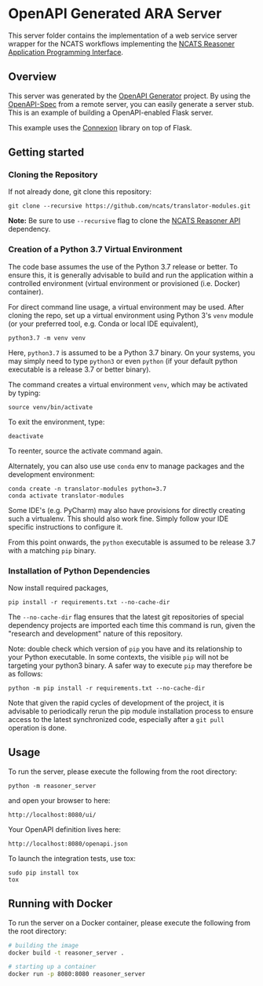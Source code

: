# OpenAPI Generated ARA Server

This server folder contains the implementation of a web service server wrapper for the NCATS workflows implementing the 
[NCATS Reasoner Application Programming Interface](https://github.com/NCATS-Tangerine/NCATS-ReasonerStdAPI).

## Overview

This server was generated by the [OpenAPI Generator](https://openapi-generator.tech) project. By using the
[OpenAPI-Spec](https://openapis.org) from a remote server, you can easily generate a server stub.  This
is an example of building a OpenAPI-enabled Flask server.

This example uses the [Connexion](https://github.com/zalando/connexion) library on top of Flask.

## Getting started

### Cloning the Repository

If not already done,  git clone this repository:

```
git clone --recursive https://github.com/ncats/translator-modules.git
```

**Note:** Be sure to use `--recursive` flag to clone the 
[NCATS Reasoner API](https://github.com/NCATS-Tangerine/NCATS-ReasonerStdAPI) dependency.

### Creation of a Python 3.7 Virtual Environment

The code base assumes the use of the Python 3.7 release or better. To ensure this, it is generally advisable to 
build and run the application within a controlled environment (virtual environment or provisioned (i.e. Docker) 
container). 

For direct command line usage, a virtual environment may be used. After cloning the repo, set up a virtual environment 
using Python 3's `venv` module (or your preferred tool, e.g. Conda or local IDE equivalent),

```
python3.7 -m venv venv
```

Here, `python3.7` is assumed to be a Python 3.7 binary. On your systems, you may simply need to type `python3` or even 
`python` (if your default python executable is a release 3.7 or better binary).

The command creates a virtual environment `venv`, which may be activated by typing:

```
source venv/bin/activate
```

To exit the environment, type:

```
deactivate
```

To reenter, source the activate command again.

Alternately, you can also use use `conda` env to manage packages and the development environment:

```
conda create -n translator-modules python=3.7
conda activate translator-modules
```

Some IDE's (e.g. PyCharm) may also have provisions for directly creating such a virtualenv. This should also work fine. 
Simply follow your IDE specific instructions to configure it.

From this point onwards, the `python` executable is assumed to be release 3.7 with a matching `pip` binary.

### Installation of Python Dependencies

Now install required packages,

```
pip install -r requirements.txt --no-cache-dir
```

The `--no-cache-dir` flag ensures that the latest git repositories of special dependency projects are imported each 
time this command is run, given the "research and development" nature of this repository.

Note: double check which version of `pip` you have and its relationship to your Python executable. In some contexts, 
the visible `pip` will not be targeting your python3 binary. A safer way to execute `pip` may therefore be as follows: 

```
python -m pip install -r requirements.txt --no-cache-dir
```

Note that given the rapid cycles of development of the project, it is advisable to periodically rerun the pip module 
installation process to ensure access to the latest synchronized code, especially after a `git pull` operation is done.

## Usage

To run the server, please execute the following from the root directory:

```
python -m reasoner_server
```

and open your browser to here:

```
http://localhost:8080/ui/
```

Your OpenAPI definition lives here:

```
http://localhost:8080/openapi.json
```

To launch the integration tests, use tox:
```
sudo pip install tox
tox
```

## Running with Docker

To run the server on a Docker container, please execute the following from the root directory:

```bash
# building the image
docker build -t reasoner_server .

# starting up a container
docker run -p 8080:8080 reasoner_server
```
